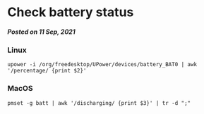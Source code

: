# Check battery status
**_Posted on 11 Sep, 2021_**

### Linux

```
upower -i /org/freedesktop/UPower/devices/battery_BAT0 | awk '/percentage/ {print $2}'
```

### MacOS

```
pmset -g batt | awk '/discharging/ {print $3}' | tr -d ";"
```
